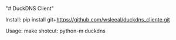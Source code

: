 "# DuckDNS Client" 

Install: 
    pip install git+https://github.com/wsleeal/duckdns_cliente.git

Usage:
    make shotcut: python-m duckdns